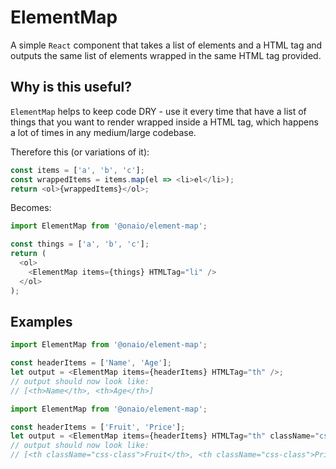 # ElementMap

A simple `React` component that takes a list of elements and a HTML tag and outputs the same list of elements wrapped in the same HTML tag provided.

## Why is this useful?

`ElementMap` helps to keep code DRY - use it every time that have a list of things that you want to render wrapped inside a HTML tag, which happens a lot of times in any medium/large codebase.

Therefore this (or variations of it):

```js
const items = ['a', 'b', 'c'];
const wrappedItems = items.map(el => <li>el</li>);
return <ol>{wrappedItems}</ol>;
```

Becomes:

```js
import ElementMap from '@onaio/element-map';

const things = ['a', 'b', 'c'];
return (
  <ol>
    <ElementMap items={things} HTMLTag="li" />
  </ol>
);
```

## Examples

```js
import ElementMap from '@onaio/element-map';

const headerItems = ['Name', 'Age'];
let output = <ElementMap items={headerItems} HTMLTag="th" />;
// output should now look like:
// [<th>Name</th>, <th>Age</th>]
```

```js
import ElementMap from '@onaio/element-map';

const headerItems = ['Fruit', 'Price'];
let output = <ElementMap items={headerItems} HTMLTag="th" className="css-class" />;
// output should now look like:
// [<th className="css-class">Fruit</th>, <th className="css-class">Price</th>]
```
